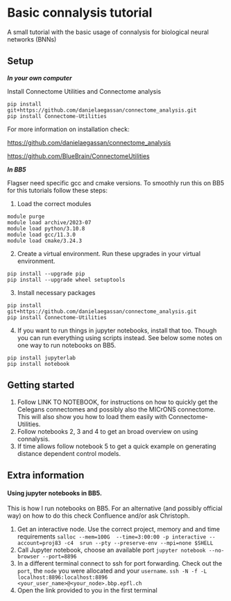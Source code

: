 # Basic connalysis tutorial

A small tutorial with the basic usage of connalysis for biological neural networks (BNNs) 

## Setup 

***In your own computer***

Install Connectome Utilities and Connectome analysis
   ```
   pip install git+https://github.com/danielaegassan/connectome_analysis.git
   pip install Connectome-Utilities
   ```

For more information on installation check: 

https://github.com/danielaegassan/connectome_analysis

https://github.com/BlueBrain/ConnectomeUtilities

***In BB5***

Flagser need specific gcc and cmake versions.  To smoothly run this on BB5 for this tutorials follow these steps: 

1. Load the correct modules
   
```
module purge
module load archive/2023-07
module load python/3.10.8
module load gcc/11.3.0
module load cmake/3.24.3
```

2. Create a virtual environment.  Run these upgrades in your virtual environment.

```
pip install --upgrade pip
pip install --upgrade wheel setuptools
```

3. Install necessary packages

```
pip install git+https://github.com/danielaegassan/connectome_analysis.git
pip install Connectome-Utilities
```

4. If you want to run things in jupyter notebooks, install that too.  Though you can run everything using scripts instead.  See below some notes on one way to run notebooks on BB5. 

```
pip install jupyterlab
pip install notebook
```

## Getting started 

1. Follow LINK TO NOTEBOOK, for instructions on how to quickly get the Celegans connectomes and possibly also the MICrONS connectome. This will also show you how to load them easily with Connectome-Utilities.
2. Follow notebooks 2, 3 and 4 to get an broad overview on using connalysis.
3. If time allows follow notebook 5 to get a quick example on generating distance dependent control models.

## Extra information 

#### Using jupyter notebooks in BB5.

This is how I run notebooks on BB5.  For an alternative (and possibly official way) on how to do this check Confluence and/or ask Christoph.

1. Get an interactive node.  Use the correct project, memory and and time requirements
```salloc --mem=100G  --time=3:00:00 -p interactive --account=proj83 -c4  srun --pty --preserve-env --mpi=none $SHELL```
2. Call Jupyter notebook, choose an available port
```jupyter notebook --no-browser --port=8896```
3. In a different terminal  connect to ssh for port forwarding.  Check out the ``port``, the ``node`` you were allocated and your ``username``.
```ssh -N -f -L localhost:8896:localhost:8896 <your_user_name>@<your_node>.bbp.epfl.ch```
4. Open the link provided to you in the first terminal









